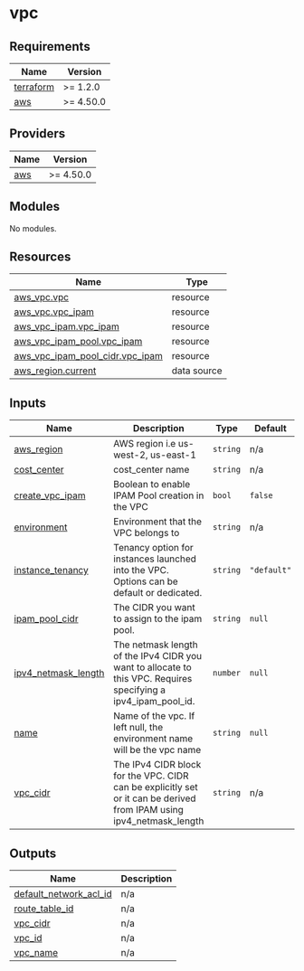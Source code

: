 # vpc

<!-- BEGINNING OF PRE-COMMIT-TERRAFORM DOCS HOOK -->
## Requirements

| Name | Version |
|------|---------|
| <a name="requirement_terraform"></a> [terraform](#requirement\_terraform) | >= 1.2.0 |
| <a name="requirement_aws"></a> [aws](#requirement\_aws) | >= 4.50.0 |

## Providers

| Name | Version |
|------|---------|
| <a name="provider_aws"></a> [aws](#provider\_aws) | >= 4.50.0 |

## Modules

No modules.

## Resources

| Name | Type |
|------|------|
| [aws_vpc.vpc](https://registry.terraform.io/providers/hashicorp/aws/latest/docs/resources/vpc) | resource |
| [aws_vpc.vpc_ipam](https://registry.terraform.io/providers/hashicorp/aws/latest/docs/resources/vpc) | resource |
| [aws_vpc_ipam.vpc_ipam](https://registry.terraform.io/providers/hashicorp/aws/latest/docs/resources/vpc_ipam) | resource |
| [aws_vpc_ipam_pool.vpc_ipam](https://registry.terraform.io/providers/hashicorp/aws/latest/docs/resources/vpc_ipam_pool) | resource |
| [aws_vpc_ipam_pool_cidr.vpc_ipam](https://registry.terraform.io/providers/hashicorp/aws/latest/docs/resources/vpc_ipam_pool_cidr) | resource |
| [aws_region.current](https://registry.terraform.io/providers/hashicorp/aws/latest/docs/data-sources/region) | data source |

## Inputs

| Name | Description | Type | Default | Required |
|------|-------------|------|---------|:--------:|
| <a name="input_aws_region"></a> [aws\_region](#input\_aws\_region) | AWS region i.e us-west-2, us-east-1 | `string` | n/a | yes |
| <a name="input_cost_center"></a> [cost\_center](#input\_cost\_center) | cost\_center name | `string` | n/a | yes |
| <a name="input_create_vpc_ipam"></a> [create\_vpc\_ipam](#input\_create\_vpc\_ipam) | Boolean to enable IPAM Pool creation in the VPC | `bool` | `false` | no |
| <a name="input_environment"></a> [environment](#input\_environment) | Environment that the VPC belongs to | `string` | n/a | yes |
| <a name="input_instance_tenancy"></a> [instance\_tenancy](#input\_instance\_tenancy) | Tenancy option for instances launched into the VPC. Options can be default or dedicated. | `string` | `"default"` | no |
| <a name="input_ipam_pool_cidr"></a> [ipam\_pool\_cidr](#input\_ipam\_pool\_cidr) | The CIDR you want to assign to the ipam pool. | `string` | `null` | no |
| <a name="input_ipv4_netmask_length"></a> [ipv4\_netmask\_length](#input\_ipv4\_netmask\_length) | The netmask length of the IPv4 CIDR you want to allocate to this VPC. Requires specifying a ipv4\_ipam\_pool\_id. | `number` | `null` | no |
| <a name="input_name"></a> [name](#input\_name) | Name of the vpc. If left null, the environment name will be the vpc name | `string` | `null` | no |
| <a name="input_vpc_cidr"></a> [vpc\_cidr](#input\_vpc\_cidr) | The IPv4 CIDR block for the VPC. CIDR can be explicitly set or it can be derived from IPAM using ipv4\_netmask\_length | `string` | n/a | yes |

## Outputs

| Name | Description |
|------|-------------|
| <a name="output_default_network_acl_id"></a> [default\_network\_acl\_id](#output\_default\_network\_acl\_id) | n/a |
| <a name="output_route_table_id"></a> [route\_table\_id](#output\_route\_table\_id) | n/a |
| <a name="output_vpc_cidr"></a> [vpc\_cidr](#output\_vpc\_cidr) | n/a |
| <a name="output_vpc_id"></a> [vpc\_id](#output\_vpc\_id) | n/a |
| <a name="output_vpc_name"></a> [vpc\_name](#output\_vpc\_name) | n/a |
<!-- END OF PRE-COMMIT-TERRAFORM DOCS HOOK -->
